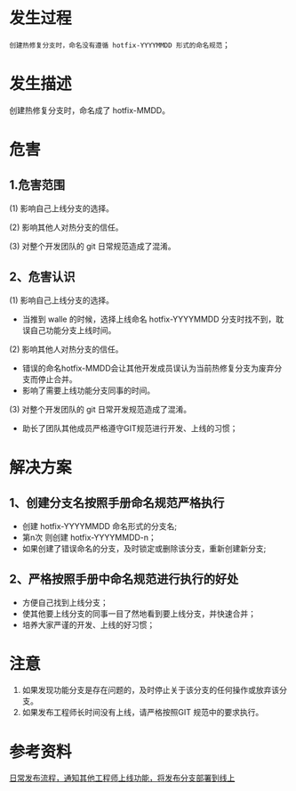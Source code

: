 # 发生过程

`创建热修复分支时，命名没有遵循 hotfix-YYYYMMDD 形式的命名规范`；

# 发生描述

创建热修复分支时，命名成了 hotfix-MMDD。

# 危害

## 1.危害范围

(1) 影响自己上线分支的选择。

(2) 影响其他人对热分支的信任。

(3) 对整个开发团队的 git 日常规范造成了混淆。

## 2、危害认识

(1) 影响自己上线分支的选择。
* 当推到 walle 的时候，选择上线命名 hotfix-YYYYMMDD 分支时找不到，耽误自己功能分支上线时间。

(2) 影响其他人对热分支的信任。
* 错误的命名hotfix-MMDD会让其他开发成员误认为当前热修复分支为废弃分支而停止合并。
* 影响了需要上线功能分支同事的时间。

(3) 对整个开发团队的 git 日常开发规范造成了混淆。
* 助长了团队其他成员严格遵守GIT规范进行开发、上线的习惯；

#  解决方案

## 1、创建分支名按照手册命名规范严格执行
* 创建 hotfix-YYYYMMDD 命名形式的分支名;
* 第n次 则创建 hotfix-YYYYMMDD-n；
* 如果创建了错误命名的分支，及时锁定或删除该分支，重新创建新分支;

## 2、严格按照手册中命名规范进行执行的好处
* 方便自己找到上线分支；
* 使其他要上线分支的同事一目了然地看到要上线分支，并快速合并；
* 培养大家严谨的开发、上线的好习惯；

# 注意

1. 如果发现功能分支是存在问题的，及时停止关于该分支的任何操作或放弃该分支。
2. 如果发布工程师长时间没有上线，请严格按照GIT 规范中的要求执行。


# 参考资料

[日常发布流程，通知其他工程师上线功能，将发布分支部署到线上](how-to-deploy-release-branch) 